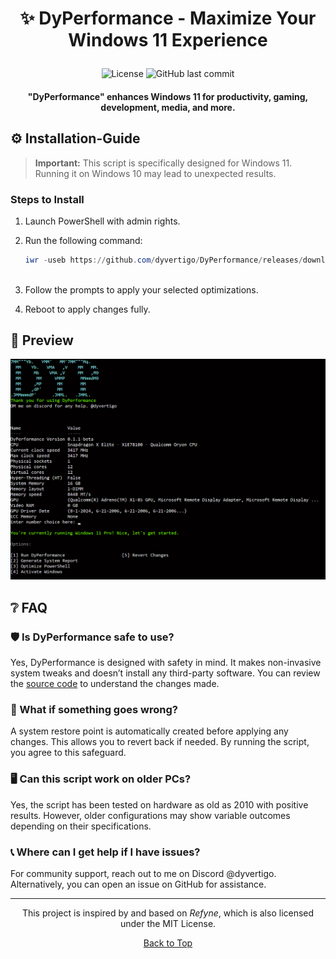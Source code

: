    <a name="top"></a>
   # <p align="center"> ✨ DyPerformance - Maximize Your Windows 11 Experience </p>
   
   <div align="center">
   
   ![License](https://img.shields.io/badge/license-MIT-blue.svg?style=for-the-badge&color=333333)
   ![GitHub last commit](https://img.shields.io/github/last-commit/dyvertigo/DyPerformance?style=for-the-badge&color=333333)
   
   </div>
   <h4 align="center"> "DyPerformance" enhances Windows 11 for productivity, gaming, development, media, and more. </h4>
   
   ## ⚙️ Installation-Guide
   
   > **Important:** This script is specifically designed for Windows 11. Running it on Windows 10 may lead to unexpected results.
   
   ### Steps to Install
   1. Launch PowerShell with admin rights.
   2. Run the following command:
   
      ```powershell
      iwr -useb https://github.com/dyvertigo/DyPerformance/releases/download/0.1.1-beta/DyPerformance.ps1 | iex
   
   3. Follow the prompts to apply your selected optimizations.
   4. Reboot to apply changes fully.

   ## 🌄 Preview
   
   ![DyPerformance Interface Preview](image.png)

   ## ❔ FAQ
   
   ### 🛡️ Is DyPerformance safe to use?
   
   Yes, DyPerformance is designed with safety in mind. It makes non-invasive system tweaks and doesn’t install any third-party software. You can review the [source code](DyPerformance.ps1) to understand the changes made.
   
   ### 🔄 What if something goes wrong?
   
   A system restore point is automatically created before applying any changes. This allows you to revert back if needed. By running the script, you agree to this safeguard.
   
   ### 🖥️ Can this script work on older PCs?
   
   Yes, the script has been tested on hardware as old as 2010 with positive results. However, older configurations may show variable outcomes depending on their specifications.
   
   ### 📞 Where can I get help if I have issues?
   
   For community support, reach out to me on Discord @dyvertigo. Alternatively, you can open an issue on GitHub for assistance.
   
   ---
   
   <div align="center">
   
   This project is inspired by and based on *Refyne*, which is also licensed under the MIT License. 
   
   [Back to Top](#top)
   
   </div>
